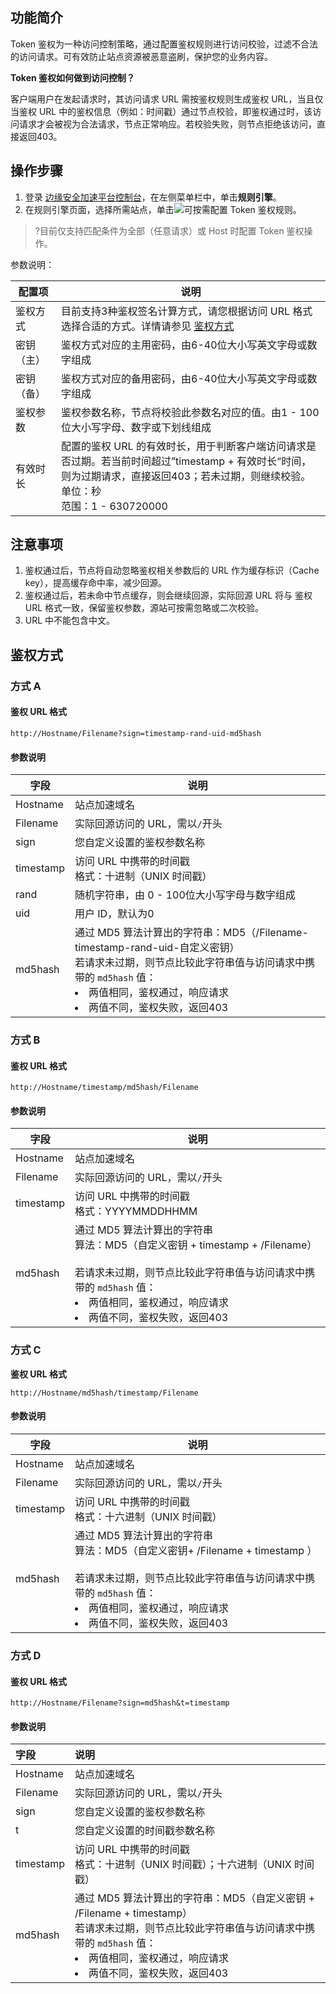 
## 功能简介
Token 鉴权为一种访问控制策略，通过配置鉴权规则进行访问校验，过滤不合法的访问请求。可有效防止站点资源被恶意盗刷，保护您的业务内容。

**Token 鉴权如何做到访问控制？**

客户端用户在发起请求时，其访问请求 URL 需按鉴权规则生成鉴权 URL，当且仅当鉴权 URL 中的鉴权信息（例如：时间戳）通过节点校验，即鉴权通过时，该访问请求才会被视为合法请求，节点正常响应。若校验失败，则节点拒绝该访问，直接返回403。

## 操作步骤
1. 登录 [边缘安全加速平台控制台](https://console.cloud.tencent.com/edgeone)，在左侧菜单栏中，单击**规则引擎**。
2. 在规则引擎页面，选择所需站点，单击![](https://qcloudimg.tencent-cloud.cn/raw/fe4d4900f8ad69d506adc49bdb70fa32.png)可按需配置 Token 鉴权规则。
>?目前仅支持匹配条件为全部（任意请求）或 Host 时配置 Token 鉴权操作。
>
参数说明：
<table>
<thead>
<tr>
<th>配置项</th>
<th>说明</th>
</tr>
</thead>
<tbody><tr>
<td>鉴权方式</td>
<td>目前支持3种鉴权签名计算方式，请您根据访问 URL 格式选择合适的方式。详情请参见 <a href="#jqfs">鉴权方式</a></td>
</tr>
<tr>
<td>密钥（主）</td>
<td>鉴权方式对应的主用密码，由6-40位大小写英文字母或数字组成</td>
</tr>
<tr>
<td>密钥（备）</td>
<td>鉴权方式对应的备用密码，由6-40位大小写英文字母或数字组成</td>
</tr>
<tr>
<td>鉴权参数</td>
<td>鉴权参数名称，节点将校验此参数名对应的值。由1 - 100位大小写字母、数字或下划线组成</td>
</tr>
<tr>
<td>有效时长</td>
<td>配置的鉴权 URL 的有效时长，用于判断客户端访问请求是否过期。若当前时间超过”timestamp + 有效时长“时间，则为过期请求，直接返回403；若未过期，则继续校验。<br>单位：秒<br>范围：1 - 630720000</td>
</tr>
</tbody></table>


## 注意事项
1. 鉴权通过后，节点将自动忽略鉴权相关参数后的 URL 作为缓存标识（Cache key），提高缓存命中率，减少回源。
2. 鉴权通过后，若未命中节点缓存，则会继续回源，实际回源 URL 将与 鉴权 URL 格式一致，保留鉴权参数，源站可按需忽略或二次校验。
3. URL 中不能包含中文。

## 鉴权方式[](id:jqfs)

### 方式 A

#### 鉴权 URL 格式
```
http://Hostname/Filename?sign=timestamp-rand-uid-md5hash
```

#### 参数说明

| 字段      | 说明                                                         |
| --------- | ------------------------------------------------------------ |
| Hostname  | 站点加速域名                                                 |
| Filename  | 实际回源访问的 URL，需以`/`开头                              |
| sign      | 您自定义设置的鉴权参数名称                                   |
| timestamp | 访问 URL 中携带的时间戳<br/>格式：十进制（UNIX 时间戳）      |
| rand      | 随机字符串，由 0 - 100位大小写字母与数字组成                 |
| uid       | 用户 ID，默认为0                                              |
| md5hash   | 通过 MD5 算法计算出的字符串：MD5（/Filename-timestamp-rand-uid-自定义密钥）<br/>若请求未过期，则节点比较此字符串值与访问请求中携带的 `md5hash` 值：<li> 两值相同，鉴权通过，响应请求</li><li> 两值不同，鉴权失败，返回403</li> |

### 方式 B

#### 鉴权 URL 格式
```
http://Hostname/timestamp/md5hash/Filename
```

#### 参数说明

| 字段      | 说明                                                         |
| --------- | ------------------------------------------------------------ |
| Hostname  | 站点加速域名                                                 |
| Filename  | 实际回源访问的 URL，需以`/`开头                              |
| timestamp | 访问 URL 中携带的时间戳<br/>格式：YYYYMMDDHHMM               |
| md5hash   | 通过 MD5 算法计算出的字符串<br/>算法：MD5（自定义密钥 + timestamp + /Filename）<br/><br/>若请求未过期，则节点比较此字符串值与访问请求中携带的 `md5hash` 值：<li>两值相同，鉴权通过，响应请求</li><li> 两值不同，鉴权失败，返回403</li> |

### 方式 C

**鉴权 URL 格式**

```js.
http://Hostname/md5hash/timestamp/Filename
```

#### 参数说明

| 字段      | 说明                                                         |
| --------- | ------------------------------------------------------------ |
| Hostname  | 站点加速域名                                                 |
| Filename  | 实际回源访问的 URL，需以`/`开头                              |
| timestamp | 访问 URL 中携带的时间戳<br/>格式：十六进制（UNIX 时间戳）    |
| md5hash   | 通过 MD5 算法计算出的字符串<br/>算法：MD5（自定义密钥+ /Filename + timestamp ）<br/><br/>若请求未过期，则节点比较此字符串值与访问请求中携带的 `md5hash` 值：<li>两值相同，鉴权通过，响应请求</li><li> 两值不同，鉴权失败，返回403</li> |


### 方式 D

#### 鉴权 URL 格式

```js.
http://Hostname/Filename?sign=md5hash&t=timestamp
```

#### 参数说明

| 字段      | 说明                                                         |
| :-------- | :----------------------------------------------------------- |
| Hostname  | 站点加速域名                                                 |
| Filename  | 实际回源访问的 URL，需以`/`开头                              |
| sign      | 您自定义设置的鉴权参数名称                                   |
| t         | 您自定义设置的时间戳参数名称                                 |
| timestamp | 访问 URL 中携带的时间戳<br>格式：十进制（UNIX 时间戳）；十六进制（UNIX 时间戳） |
| md5hash   | 通过 MD5 算法计算出的字符串：MD5（自定义密钥 + /Filename + timestamp） <br/>若请求未过期，则节点比较此字符串值与访问请求中携带的 `md5hash` 值：<li> 两值相同，鉴权通过，响应请求</li><li>两值不同，鉴权失败，返回403</li> |

